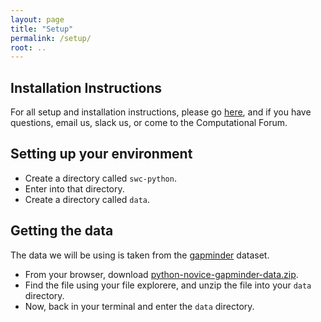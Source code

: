 ```yaml
---
layout: page
title: "Setup"
permalink: /setup/
root: ..
---
```


## Installation Instructions
For all setup and installation instructions, please go
[here](https://labsyspharm.github.io/2019-10-02-python-programming/), and if 
you have questions, email us, slack us, or come to the Computational Forum.

## Setting up your environment

- Create a directory called `swc-python`.
- Enter into that directory.
- Create a directory called `data`.

## Getting the data
The data we will be using is taken from the [gapminder](https://en.wikipedia.org/wiki/Gapminder_Foundation)
dataset. 

- From your browser, download [python-novice-gapminder-data.zip](https://labsyspharm.github.io/python-novice-gapminder/files/python-novice-gapminder-data.zip).
- Find the file using your file explorere, and unzip the file into your `data` directory.
- Now, back in your terminal and enter the `data` directory.
